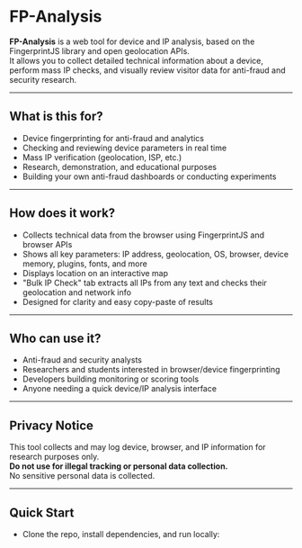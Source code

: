 # FP-Analysis

**FP-Analysis** is a web tool for device and IP analysis, based on the FingerprintJS library and open geolocation APIs.  
It allows you to collect detailed technical information about a device, perform mass IP checks, and visually review visitor data for anti-fraud and security research.

---

## What is this for?

- Device fingerprinting for anti-fraud and analytics
- Checking and reviewing device parameters in real time
- Mass IP verification (geolocation, ISP, etc.)
- Research, demonstration, and educational purposes
- Building your own anti-fraud dashboards or conducting experiments

---

## How does it work?

- Collects technical data from the browser using FingerprintJS and browser APIs
- Shows all key parameters: IP address, geolocation, OS, browser, device memory, plugins, fonts, and more
- Displays location on an interactive map
- "Bulk IP Check" tab extracts all IPs from any text and checks their geolocation and network info
- Designed for clarity and easy copy-paste of results

---

## Who can use it?

- Anti-fraud and security analysts
- Researchers and students interested in browser/device fingerprinting
- Developers building monitoring or scoring tools
- Anyone needing a quick device/IP analysis interface

---

## Privacy Notice

This tool collects and may log device, browser, and IP information for research purposes only.  
**Do not use for illegal tracking or personal data collection.**  
No sensitive personal data is collected.

---

## Quick Start

- Clone the repo, install dependencies, and run locally:
